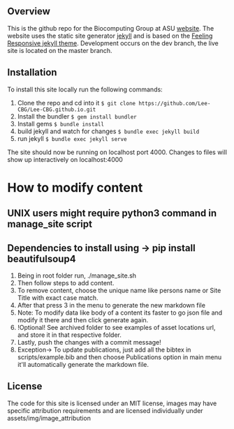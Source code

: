 ## Overview

This is the github repo for the Biocomputing Group at ASU [website](https://lee-cbg.github.io/). The website uses the static site generator [jekyll](https://jekyllrb.com/) and is based on the [Feeling Responsive jekyll theme](https://github.com/Phlow/feeling-responsive). Development occurs on the dev branch, the live site is located on the master branch.

## Installation

To install this site locally run the following commands:

1. Clone the repo and cd into it `$ git clone https://github.com/Lee-CBG/Lee-CBG.github.io.git`
2. Install the bundler `$ gem install bundler`
3. Install gems `$ bundle install`
4. build jekyll and watch for changes `$ bundle exec jekyll build`
5. run jekyll `$ bundle exec jekyll serve`

The site should now be running on localhost port 4000. Changes to files will show up interactively on localhost:4000

# How to modify content 

## UNIX users might require python3 command in manage_site script

## Dependencies to install using ->  pip install beautifulsoup4

1. Being in root folder run, ./manage_site.sh 
2. Then follow steps to add content. 
3. To remove content, choose the unique name like persons name or Site Title with exact case match. 
4. After that press 3 in the menu to generate the new markdown file 
5. Note: To modify data like body of a content its faster to go json file and modify it there and then click generate again.
6. !Optional! See archived folder to see examples of asset locations url, and store it in that respective folder.
7. Lastly, push the changes with a commit message! 
8. Exception-> To update publications, just add all the bibtex in scripts/example.bib and then choose Publications option in main menu it'll automatically generate the markdown file. 


## License

The code for this site is licensed under an MIT license, images may have specific attribution requirements and are licensed individually under assets/img/image_attribution
